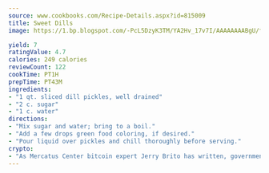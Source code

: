 ```yaml
---
source: www.cookbooks.com/Recipe-Details.aspx?id=815009
title: Sweet Dills
image: https://1.bp.blogspot.com/-PcL5DzyK3TM/YA2Hv_17v7I/AAAAAAAABgU/fyHeesSth_IZW9mL5lk6GxJO8cW8ksrGACLcBGAsYHQ/s320/12.png

yield: 7
ratingValue: 4.7
calories: 249 calories
reviewCount: 122
cookTime: PT1H
prepTime: PT43M
ingredients:
- "1 qt. sliced dill pickles, well drained"
- "2 c. sugar"
- "1 c. water"
directions:
- "Mix sugar and water; bring to a boil."
- "Add a few drops green food coloring, if desired."
- "Pour liquid over pickles and chill thoroughly before serving."
crypto:
- "As Mercatus Center bitcoin expert Jerry Brito has written, government regulation can either be ham-fisted or light to the touch."
---
```

